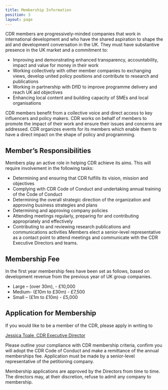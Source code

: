 ```yaml
---
title: Membership Information
position: 3
layout: page
---
```


CDR members are progressively-minded companies that work in international development and who have the shared aspiration to shape the aid and development conversation in the UK. They must have substantive presence in the UK market and a commitment to:

* Improving and demonstrating enhanced transparency, accountability, impact and value for money in their work
* Working collectively with other member companies to exchanging views, develop united policy positions and contribute to research and publications  
* Working in partnership with DfID to improve programme delivery and reach UK aid objectives  
* Enhancing local content and building capacity of SMEs and local organisations

CDR members benefit from a collective voice and direct access to key influencers and policy makers. CDR works on behalf of members to promote the impact of their work and ensure their issues and concerns are addressed. CDR organizes events for its members which enable them to have a direct impact on the shape of policy and programming.   


## Member’s Responsibilities

Members play an active role in helping CDR achieve its aims. This will require involvement in the following tasks:

* Determining and ensuring that CDR fulfills its vision, mission and objectives
* Complying with CDR Code of Conduct and undertaking annual training of the Code of Conduct
* Determining the overall strategic direction of the organization and approving business strategies and plans
* Determining and approving company policies
* Attending meetings regularly, preparing for and contributing appropriately and effectively
* Contributing to and reviewing research publications and communications activities
Members elect a senior-level representative as a contact point to attend meetings and communicate with the CDR Executive Directors and teams.


## Membership Fee

In the first year membership fees have been set as follows, based on development revenue from the previous year of UK group companies.

* Large – (over 30m), - £10,000
* Medium- (£10m to £30m) - £7,500
* Small – (£1m to £10m) - £5,000


## Application for Membership

If you would like to be a  member of the CDR, please apply in writing to

[Jessica Toale, CDR Executive Director](mailto:Jessica.toale@centre4developmentresults.org?subject=Membership%20Request)

Please outline your compliance with CDR membership criteria, confirm you will adopt the CDR Code of Conduct and make a remittance of the annual memberships fee. Application must be made by a senior-level representative of the petitioning company.  

Membership applications are approved by the Directors from time to time. The directors may, at their discretion, refuse to admit any company to membership.
